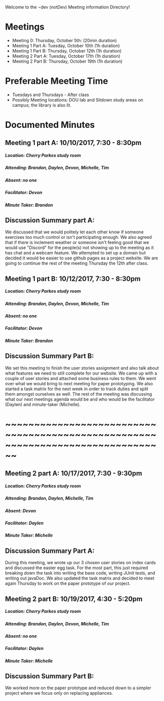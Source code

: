 Welcome to the ¬dev (notDev) Meeting information Directory! 

# **Meetings**
  * Meeting 0: Thursday, October 5th: (20min duration) 
  * Meeting 1 Part A: Tuesday, October 10th (1h duration)
  * Meeting 1 Part B: Thursday, October 12th (1h duration)
  * Meeting 2 Part A: Tuesday, October 17th (1h duration)
  * Meeting 2 Part B: Thursday, October 19th (1h duration)


# **Preferable Meeting Time**
  * Tuesdays and Thursdays - After class
  * Possibly Meeting locations: DOU lab and Sitdown study areas on campus; the library is also lit.

# **Documented Minutes** 
## **Meeting 1 part A: 10/10/2017, 7:30 - 8:30pm**
##### Location: Cherry Parkes study room
##### Attending: Brandon, Daylen, Devon, Michelle, Tim
##### Absent: no one
##### Facilitator: Devon
##### Minute Taker: Brandon

## **Discussion Summary part A:**

We discussed that we would politely let each other know if someone exercises too much control
or isn't participating enough. We also agreed that if there is inclement weather or someone isn't feeling good
that we would use "Discord" for the people(s) not showing up to the meeting as it has chat and a webcam feature.
We attempted to set up a domain but decided it would be easier to use github pages as a project website.
We are going to continue the rest of the meeting Thursday the 12th after class.

## **Meeting 1 part B: 10/12/2017, 7:30 - 8:30pm**
##### Location: Cherry Parkes study room
##### Attending: Brandon, Daylen, Devon, Michelle, Tim
##### Absent: no one
##### Facilitator: Devon
##### Minute Taker: Brandon

## **Discussion Summary Part B:**

We set this meeting to finish the user stories assignment and also talk about what features we need to still complete for our
website. We came up with a couple of user stories and attached some business rules to them. We went over what we would bring to next meeting for paper prototyping.
We also started a task matrix for the next week in order to track duties and split them amongst ourselves as well. The rest of the meeting was discussing what
our next meetings agenda would be and who would be the facilitator (Daylen) and minute-taker (Michelle).


#	~~~~~~~~~~~~~~~~~~~~~~~~~~~~~~~~~~~~~~~~~~~~~~~~~~~~~~~~~~~~~~~~~~~~~~~~~~~~~~~~
## **Meeting 2 part A: 10/17/2017, 7:30 - 9:30pm**
##### Location: Cherry Parkes study room
##### Attending: Brandon, Daylen, Michelle, Tim 
##### Absent: Devon
##### Facilitator: Daylen
##### Minute Taker: Michelle

## **Discussion Summary Part A:**

During this meeting, we wrote up our 3 chosen user stories on index cards and discussed the easter egg task. 
For the most part, this just required breaking down the task into writing the base code, writing JUnit tests, and writing out javaDoc.
We also updated the task matrix and decided to meet again Thursday to work on the paper prototype of our project. 


## **Meeting 2 part B: 10/19/2017, 4:30 - 5:20pm**
##### Location: Cherry Parkes study room
##### Attending: Brandon, Daylen, Devon, Michelle, Tim
##### Absent: no one
##### Facilitator: Daylen
##### Minute Taker: Michelle

## **Discussion Summary Part B:**

We worked more on the paper prototype and reduced down to a simpler project where we focus only on replacing appliances. 

